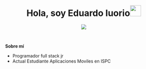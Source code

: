 <div><h1 align="center"><strong>Hola, soy Eduardo Iuorio</strong><img src="https://media.giphy.com/media/hvRJCLFzcasrR4ia7z/giphy.gif" width="35"></div></h1>

<p align="center">
  <a href="https://github.com/DenverCoder1/readme-typing-svg"><img src="https://readme-typing-svg.herokuapp.com?font=Time+New+Roman&color=cyan&size=25&center=true&vCenter=true&width=600&height=100&lines=CO+FOUNDER+OSO+DE+FUEGO+DF,;PROGRAMADOR+FULL+STACK,;ACTUAL+ESTUDIANTE+DE+APP+MOVILES ISPC"></a>
</p>
    
    
    
<br>


    
**Sobre mí**
<br>

- Programador full stack jr
- Actual Estudiante Aplicaciones Moviles en ISPC
  
<br><br>


